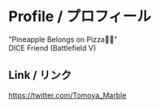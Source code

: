 # Profile / プロフィール
"Pineapple Belongs on Pizza🍍🍕"<br>
DICE Friend (Battlefield V)
## Link / リンク
https://twitter.com/Tomoya_Marble
